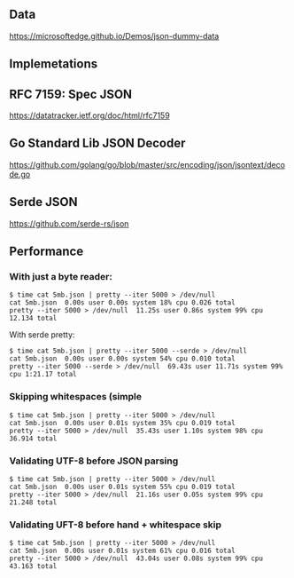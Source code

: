 ## Data

https://microsoftedge.github.io/Demos/json-dummy-data

## Implemetations

## RFC 7159: Spec JSON

<https://datatracker.ietf.org/doc/html/rfc7159>

## Go Standard Lib JSON Decoder

<https://github.com/golang/go/blob/master/src/encoding/json/jsontext/decode.go>

## Serde JSON

<https://github.com/serde-rs/json>


## Performance

### With just a byte reader:


```shell
$ time cat 5mb.json | pretty --iter 5000 > /dev/null        
cat 5mb.json  0.00s user 0.00s system 18% cpu 0.026 total
pretty --iter 5000 > /dev/null  11.25s user 0.86s system 99% cpu 12.134 total
```

With serde pretty:

```shell
$ time cat 5mb.json | pretty --iter 5000 --serde > /dev/null
cat 5mb.json  0.00s user 0.00s system 54% cpu 0.010 total
pretty --iter 5000 --serde > /dev/null  69.43s user 11.71s system 99% cpu 1:21.17 total
```

### Skipping whitespaces (simple

```shell
$ time cat 5mb.json | pretty --iter 5000 > /dev/null
cat 5mb.json  0.00s user 0.01s system 35% cpu 0.019 total
pretty --iter 5000 > /dev/null  35.43s user 1.10s system 98% cpu 36.914 total
```

### Validating UTF-8 before JSON parsing

```shell
$ time cat 5mb.json | pretty --iter 5000 > /dev/null
cat 5mb.json  0.00s user 0.01s system 55% cpu 0.019 total
pretty --iter 5000 > /dev/null  21.16s user 0.05s system 99% cpu 21.248 total
```

### Validating UFT-8 before hand + whitespace skip

```shell
$ time cat 5mb.json | pretty --iter 5000 > /dev/null
cat 5mb.json  0.00s user 0.01s system 61% cpu 0.016 total
pretty --iter 5000 > /dev/null  43.04s user 0.08s system 99% cpu 43.163 total
```
